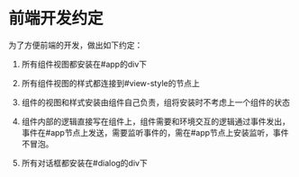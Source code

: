 # 前端开发约定

为了方便前端的开发，做出如下约定：

1. 所有组件视图都安装在#app的div下
2. 所有组件视图的样式都连接到#view-style的节点上
3. 组件的视图和样式安装由组件自己负责，组将安装时不考虑上一个组件的状态
4. 组件内部的逻辑直接写在组件上，组件需要和环境交互的逻辑通过事件发出，事件在#app节点上发送，需要监听事件的，需在#app节点上安装监听，事件不冒泡。

2. 所有对话框都安装在#dialog的div下